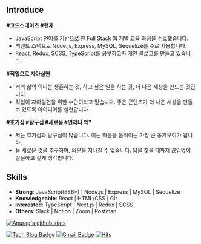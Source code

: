 ## Introduce

**#코드스테이츠  #현재**

- JavaScript 언어를 기반으로 한 Full Stack 웹 개발 교육 과정을 수료했습니다.
- 백엔드 스택으로 Node.js, Express, MySQL, Sequelize를 주로 사용합니다.
- React, Redux, SCSS, TypeScript를 공부하고자 개인 블로그를 만들고 있습니다.

**#직업으로 자아실현**

- 저의 삶의 의미는 생존하는 것, 하고 싶은 일을 하는 것, 더 나은 세상을 만드는 것입니다.
- 직업이 자아실현을 위한 수단이라고 믿습니다. 좋은 콘텐츠가 더 나은 세상을 만들 수 있도록 아이디어를 실현합니다.

**#호기심  #탐구심  #새로움 #언제나 왜?**

- 저는 호기심과 탐구심이 많습니다. 이는 마음을 움직이는 가장 큰 동기부여가 됩니다.
- 늘 새로운 것을 추구하며, 의문을 지나칠 수 없습니다. 답을 찾을 때까지 끊임없이 질문하고 깊게 생각합니다.

## Skills

- **Strong**: JavaScript(ES6+) | Node.js | Express | MySQL | Sequelize
- **Knowledgeable**: React | HTML/CSS | Git
- **Interested**: TypeScript | Next.js | Redux | SCSS
- **Others**: Slack | Notion | Zoom | Postman

[![Anurag's github stats](https://github-readme-stats.vercel.app/api?username=sooe2min)](https://github.com/anuraghazra/github-readme-stats)	

[![Tech Blog Badge](http://img.shields.io/badge/-Blog-black?style=flat-square&logo=github&link=https://smss.netlify.app/)](https://smss.netlify.app/)
[![Gmail Badge](https://img.shields.io/badge/Gmail-d14836?style=flat-square&logo=Gmail&logoColor=white&link=mailto:jsmsumin2@gmail.com)](mailto:jsmsumin2@gmail.com)
[![Hits](https://hits.seeyoufarm.com/api/count/incr/badge.svg?url=https%3A%2F%2Fgithub.com%2Fsooe2min&count_bg=%2379C83D&title_bg=%23555555&icon=&icon_color=%23E7E7E7&title=hits&edge_flat=false)](https://hits.seeyoufarm.com)



	

